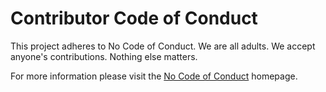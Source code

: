 # Contributor Code of Conduct

This project adheres to No Code of Conduct. We are all adults. We accept
anyone's contributions. Nothing else matters.

For more information please visit the
[No Code of Conduct](https://github.com/domgetter/NCoC) homepage.
